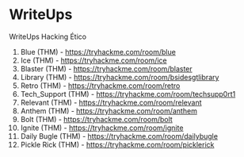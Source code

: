 # WriteUps
WriteUps Hacking Ético

1. Blue (THM) - https://tryhackme.com/room/blue
2. Ice (THM) - https://tryhackme.com/room/ice
3. Blaster (THM) - https://tryhackme.com/room/blaster
4. Library (THM) - https://tryhackme.com/room/bsidesgtlibrary
5. Retro (THM) - https://tryhackme.com/room/retro
6. Tech_Support (THM) - https://tryhackme.com/room/techsupp0rt1
7. Relevant (THM) - https://tryhackme.com/room/relevant
8. Anthem (THM) - https://tryhackme.com/room/anthem
9. Bolt (THM) - https://tryhackme.com/room/bolt
10. Ignite (THM) - https://tryhackme.com/room/ignite
11. Daily Bugle (THM) - https://tryhackme.com/room/dailybugle
12. Pickle Rick (THM) - https://tryhackme.com/room/picklerick